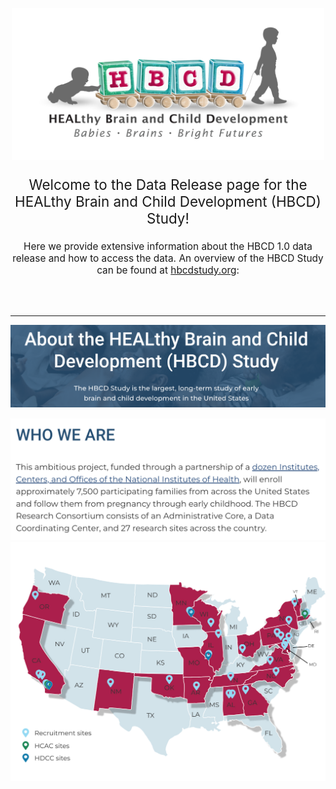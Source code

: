 
<p align="center">
<img src="images/logo_HBCD_final.png" alt="logo" width="500"/>
</p>

<p style="text-align: center; font-size: 1.6em">Welcome to the Data Release page for the HEALthy Brain and Child Development (HBCD) Study!</p>

<p style="text-align: center; font-size: 1.1em">Here we provide extensive information about the HBCD 1.0 data release and how to access the data. An overview of the HBCD Study can be found at <a href="https://hbcdstudy.org/">hbcdstudy.org</a>:</p> 

<br>
<br>

--------------



![](images/about-header-hbcd-text.png)

[![](images/who-we-are-hbcd-text.png)](https://hbcdstudy.org/federal-partners/)
![](images/who-we-are-map-hbcd.png)

